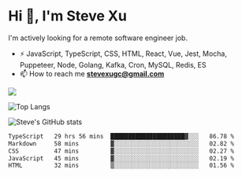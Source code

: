 # Hi 👋, I'm Steve Xu

I'm actively looking for a remote software engineer job.

- ⚡ JavaScript, TypeScript, CSS, HTML, React, Vue, Jest, Mocha,
Puppeteer, Node, Golang, Kafka, Cron, MySQL, Redis, ES
- 📫 How to reach me **stevexugc@gmail.com**

![](https://komarev.com/ghpvc/?username=nusr&color=green)

![Top Langs](https://github-readme-stats.vercel.app/api/top-langs/?username=nusr&langs_count=8&layout=compact)

![Steve's GitHub stats](https://github-readme-stats.vercel.app/api?username=nusr&show_icons=true)

<!--START_SECTION:waka-->

```txt
TypeScript   29 hrs 56 mins  █████████████████████▓░░░   86.78 %
Markdown     58 mins         ▓░░░░░░░░░░░░░░░░░░░░░░░░   02.82 %
CSS          47 mins         ▓░░░░░░░░░░░░░░░░░░░░░░░░   02.27 %
JavaScript   45 mins         ▓░░░░░░░░░░░░░░░░░░░░░░░░   02.19 %
HTML         32 mins         ▒░░░░░░░░░░░░░░░░░░░░░░░░   01.56 %
```

<!--END_SECTION:waka-->
